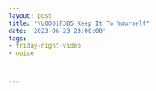 ```yaml
---
layout: post
title: "\U0001F3B5 Keep It To Yourself"
date: '2023-06-23 23:00:00'
tags:
- friday-night-video
- noise



---
```



